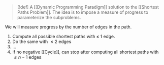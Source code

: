 >[!def]
>A [[Dynamic Programming Paradigm]] solution to the [[Shortest Paths Problem]]. The idea is to impose a measure of progress to parameterize the subproblems.

We will measure progress by the number of edges in the path.

1. Compute all possible shortest paths with $≤$ $1$ edge.
2. Do the same with $≤2$ edges
3. ...
4. If no negative [[Cycle]], can stop after computing all shortest paths with $≤n-1$ edges